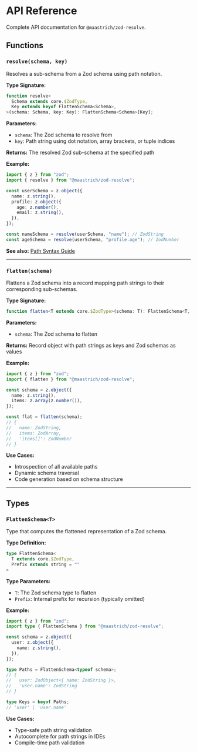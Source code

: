 # API Reference

Complete API documentation for `@maastrich/zod-resolve`.

## Functions

### `resolve(schema, key)`

Resolves a sub-schema from a Zod schema using path notation.

**Type Signature:**

```typescript
function resolve<
  Schema extends core.$ZodType,
  Key extends keyof FlattenSchema<Schema>,
>(schema: Schema, key: Key): FlattenSchema<Schema>[Key];
```

**Parameters:**

- `schema`: The Zod schema to resolve from
- `key`: Path string using dot notation, array brackets, or tuple indices

**Returns:** The resolved Zod sub-schema at the specified path

**Example:**

```typescript
import { z } from "zod";
import { resolve } from "@maastrich/zod-resolve";

const userSchema = z.object({
  name: z.string(),
  profile: z.object({
    age: z.number(),
    email: z.string(),
  }),
});

const nameSchema = resolve(userSchema, "name"); // ZodString
const ageSchema = resolve(userSchema, "profile.age"); // ZodNumber
```

**See also:** [Path Syntax Guide](./PATH_SYNTAX.md)

---

### `flatten(schema)`

Flattens a Zod schema into a record mapping path strings to their corresponding sub-schemas.

**Type Signature:**

```typescript
function flatten<T extends core.$ZodType>(schema: T): FlattenSchema<T, "">;
```

**Parameters:**

- `schema`: The Zod schema to flatten

**Returns:** Record object with path strings as keys and Zod schemas as values

**Example:**

```typescript
import { z } from "zod";
import { flatten } from "@maastrich/zod-resolve";

const schema = z.object({
  name: z.string(),
  items: z.array(z.number()),
});

const flat = flatten(schema);
// {
//   name: ZodString,
//   items: ZodArray,
//   'items[]': ZodNumber
// }
```

**Use Cases:**

- Introspection of all available paths
- Dynamic schema traversal
- Code generation based on schema structure

---

## Types

### `FlattenSchema<T>`

Type that computes the flattened representation of a Zod schema.

**Type Definition:**

```typescript
type FlattenSchema<
  T extends core.$ZodType,
  Prefix extends string = ""
>
```

**Type Parameters:**

- `T`: The Zod schema type to flatten
- `Prefix`: Internal prefix for recursion (typically omitted)

**Example:**

```typescript
import { z } from "zod";
import type { FlattenSchema } from "@maastrich/zod-resolve";

const schema = z.object({
  user: z.object({
    name: z.string(),
  }),
});

type Paths = FlattenSchema<typeof schema>;
// {
//   user: ZodObject<{ name: ZodString }>,
//   'user.name': ZodString
// }

type Keys = keyof Paths;
// 'user' | 'user.name'
```

**Use Cases:**

- Type-safe path string validation
- Autocomplete for path strings in IDEs
- Compile-time path validation
